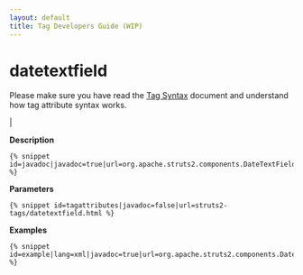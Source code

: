 ```yaml
---
layout: default
title: Tag Developers Guide (WIP)
---
```


# datetextfield


Please make sure you have read the [Tag Syntax](#PAGE_13927) document and understand how tag attribute syntax works.

| 

__Description__



~~~~~~~
{% snippet id=javadoc|javadoc=true|url=org.apache.struts2.components.DateTextField %}
~~~~~~~

__Parameters__



~~~~~~~
{% snippet id=tagattributes|javadoc=false|url=struts2-tags/datetextfield.html %}
~~~~~~~

__Examples__



~~~~~~~
{% snippet id=example|lang=xml|javadoc=true|url=org.apache.struts2.components.DateTextField %}
~~~~~~~
